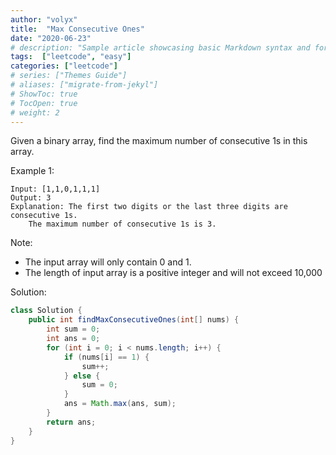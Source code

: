 ```yaml
---
author: "volyx"
title:  "Max Consecutive Ones"
date: "2020-06-23"
# description: "Sample article showcasing basic Markdown syntax and formatting for HTML elements."
tags:  ["leetcode", "easy"]
categories: ["leetcode"]
# series: ["Themes Guide"]
# aliases: ["migrate-from-jekyl"]
# ShowToc: true
# TocOpen: true
# weight: 2
---
```


Given a binary array, find the maximum number of consecutive 1s in this array.

Example 1:
```
Input: [1,1,0,1,1,1]
Output: 3
Explanation: The first two digits or the last three digits are consecutive 1s.
    The maximum number of consecutive 1s is 3.
```

Note:
- The input array will only contain 0 and 1.
- The length of input array is a positive integer and will not exceed 10,000


Solution:

```java
class Solution {
    public int findMaxConsecutiveOnes(int[] nums) {
        int sum = 0;
        int ans = 0;
        for (int i = 0; i < nums.length; i++) {
            if (nums[i] == 1) {
                sum++;
            } else {
                sum = 0;
            }
            ans = Math.max(ans, sum);
        }
        return ans;
    }
}
